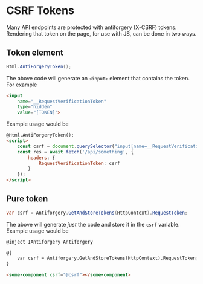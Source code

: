 # CSRF Tokens

Many API endpoints are protected with antiforgery (X-CSRF) tokens. Rendering that token
on the page, for use with JS, can be done in two ways.

## Token element

```cs
Html.AntiForgeryToken();
```

The above code will generate an `<input>` element that contains the token. For example

```html
<input
	name="__RequestVerificationToken"
	type="hidden"
	value="[TOKEN]">
```

Example usage would be

```html
@Html.AntiForgeryToken();
<script>
	const csrf = document.querySelector("input[name=__RequestVerificationToken]").value;
	const res = await fetch('/api/something', { 
		headers: {
			RequestVerificationToken: csrf
		} 
	});
</script>
```

## Pure token

```cs
var csrf = Antiforgery.GetAndStoreTokens(HttpContext).RequestToken;
```

The above will generate *just* the code and store it in the `csrf` variable. Example usage would be

```html
@inject IAntiforgery Antiforgery

@{
	var csrf = Antiforgery.GetAndStoreTokens(HttpContext).RequestToken;
}

<some-component csrf="@csrf"></some-component>
```